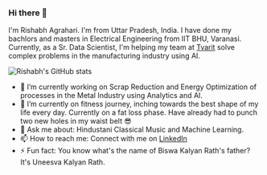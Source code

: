 ### Hi there 👋

I'm Rishabh Agrahari. I'm from Uttar Pradesh, India. I have done my bachlors and masters in Electrical Engineering from IIT BHU, Varanasi. Currently, as a Sr. Data Scientist, I'm helping my team at [Tvarit](https://www.tvarit.com/) solve complex problems in the manufacturing industry using AI. 

![Rishabh's GitHub stats](https://github-readme-stats.vercel.app/api?username=pyaf&show_icons=true&theme=tokyonight&count_private=true&include_all_commits=true)


- 🔭 I’m currently working on Scrap Reduction and Energy Optimization of processes in the Metal Industry using Analytics and AI.
- 🌱 I’m currently on fitness journey, inching towards the best shape of my life every day. Currently on a fat loss phase. Have already had to punch two new holes in my waist belt 😎
- 💬 Ask me about: Hindustani Classical Music and Machine Learning.
- 📫 How to reach me: Connect with me on [LinkedIn](https://www.linkedin.com/in/rishabh-agrahari)
- ⚡ Fun fact: You know what's the name of Biswa Kalyan Rath's father? It's Uneesva Kalyan Rath.
